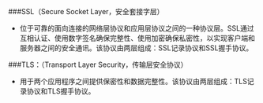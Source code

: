 ###SSL（Secure Socket Layer，安全套接字层）
- 位于可靠的面向连接的网络层协议和应用层协议之间的一种协议层。SSL通过互相认证、使用数字签名确保完整性、使用加密确保私密性，以实现客户端和服务器之间的安全通讯。该协议由两层组成：SSL记录协议和SSL握手协议。
   
   
###TLS：（Transport Layer Security，传输层安全协议）
- 用于两个应用程序之间提供保密性和数据完整性。该协议由两层组成：TLS记录协议和TLS握手协议。